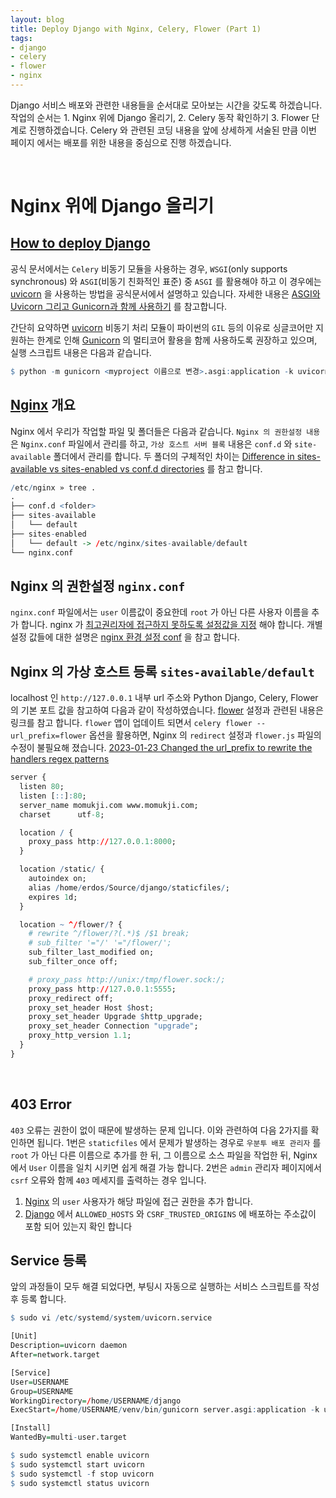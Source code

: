 ```yaml
---
layout: blog
title: Deploy Django with Nginx, Celery, Flower (Part 1)
tags:
- django
- celery
- flower
- nginx
---
```


Django 서비스 배포와 관련한 내용들을 순서대로 모아보는 시간을 갖도록 하겠습니다. 작업의 순서는 1. Nginx 위에 Django 올리기, 2. Celery 동작 확인하기 3. Flower 단계로 진행하겠습니다. Celery 와 관련된 코딩 내용을 앞에 상세하게 서술된 만큼 이번 페이지 에서는 배포를 위한 내용을 중심으로 진행 하겠습니다.

<br/>

# Nginx 위에 Django 올리기

## [How to deploy Django](https://docs.djangoproject.com/ko/4.1/howto/deployment/)

공식 문서에서는 `Celery` 비동기 모듈을 사용하는 경우, `WSGI`(only supports synchronous) 와 `ASGI`(비동기 친화적인 표준) 중 `ASGI` 를 활용해야 하고 이 경우에는 [uvicorn](https://www.uvicorn.org/deployment/) 을 사용하는 방법을 공식문서에서 설명하고 있습니다. 자세한 내용은 [ASGI와 Uvicorn 그리고 Gunicorn과 함께 사용하기](https://jonnung.dev/python/2021/10/24/asgi-uvicorn-with-guicorn/#gsc.tab=0) 를 참고합니다.

간단히 요약하면 [uvicorn](https://www.uvicorn.org/deployment/) 비동기 처리 모듈이 파이썬의 `GIL` 등의 이유로 싱글코어만 지원하는 한계로 인해 [Gunicorn](https://gunicorn.org/) 의 멀티코어 활용을 함께 사용하도록 권장하고 있으며, 실행 스크립트 내용은 다음과 같습니다.

```r
$ python -m gunicorn <myproject 이름으로 변경>.asgi:application -k uvicorn.workers.UvicornWorker
```

## [Nginx](https://www.nginx.com/resources/wiki/start/topics/tutorials/install/#official-debian-ubuntu-packages) 개요

Nginx 에서 우리가 작업할 파일 및 폴더들은 다음과 같습니다. `Nginx 의 권한설정 내용` 은 `Nginx.conf` 파일에서 관리를 하고, `가상 호스트 서버 블록` 내용은 `conf.d` 와 `site-available` 폴더에서 관리를 합니다. 두 폴더의 구체적인 차이는 [Difference in sites-available vs sites-enabled vs conf.d directories](https://serverfault.com/questions/527630/difference-in-sites-available-vs-sites-enabled-vs-conf-d-directories-nginx) 를 참고 합니다.

```r
/etc/nginx » tree .
.
├── conf.d <folder>
├── sites-available
│   └── default
├── sites-enabled
│   └── default -> /etc/nginx/sites-available/default
└── nginx.conf
```

## Nginx 의 권한설정 `nginx.conf`

`nginx.conf` 파일에서는 `user` 이름값이 중요한데 `root` 가 아닌 다른 사용자 이름을 추가 합니다.  nginx 가 [최고권리자에 접근하지 못하도록 설정값을 지정](https://opentutorials.org/module/384/4530) 해야 합니다. 개별 설정 값들에 대한 설명은 [nginx 환경 설정 conf](https://m.blog.naver.com/youngchanmm/221905488244) 을 참고 합니다. 

## Nginx 의 가상 호스트 등록 `sites-available/default`

localhost 인 `http://127.0.0.1` 내부 url 주소와 Python Django, Celery, Flower 의 기본 포트 값을 참고하여 다음과 같이 작성하였습니다. [flower](https://stackoverflow.com/questions/41241048/django-how-can-i-access-celery-flower-page-in-production-mode) 설정과 관련된 내용은 링크를 참고 합니다. `flower` 앱이 업데이트 되면서 `celery flower --url_prefix=flower` 옵션을 활용하면, Nginx 의 `redirect` 설정과 `flower.js` 파일의 수정이 불필요해 졌습니다. [2023-01-23 Changed the url_prefix to rewrite the handlers regex patterns](https://github.com/mher/flower/pull/766#issuecomment-703741612)

```r
server {
  listen 80;
  listen [::]:80;
  server_name momukji.com www.momukji.com;
  charset      utf-8;

  location / {
    proxy_pass http://127.0.0.1:8000;
  }

  location /static/ {
    autoindex on;
    alias /home/erdos/Source/django/staticfiles/;
    expires 1d;
  }

  location ~ ^/flower/? {
    # rewrite ^/flower/?(.*)$ /$1 break;
    # sub_filter '="/' '="/flower/';
    sub_filter_last_modified on;
    sub_filter_once off;

    # proxy_pass http://unix:/tmp/flower.sock:/;
    proxy_pass http://127.0.0.1:5555;
    proxy_redirect off;
    proxy_set_header Host $host;
    proxy_set_header Upgrade $http_upgrade;
    proxy_set_header Connection "upgrade";
    proxy_http_version 1.1;
  }
}
```



<br/>

## 403 Error

`403` 오류는 권한이 없이 때문에 발생하는 문제 입니다. 이와 관련하여 다음 2가지를 확인하면 됩니다. 1번은 `staticfiles` 에서 문제가 발생하는 경우로 `우분투 배포 관리자` 를 `root` 가 아닌 다른 이름으로 추가를 한 뒤, 그 이름으로 소스 파일을 작업한 뒤, Nginx 에서 `User` 이름을 일치 시키면 쉽게 해결 가능 합니다. 2번은 `admin` 관리자 페이지에서 `csrf` 오류와 함께 `403` 메세지를 출력하는 경우 입니다.
1. [Nginx](https://stackoverflow.com/questions/16808813/nginx-serve-static-file-and-got-403-forbidden) 의 `user` 사용자가 해당 파일에 접근 권한을 추가 합니다.
2. [Django](https://forum.djangoproject.com/t/django-admin-panel-login-403-error-csrf/12720/3) 에서 `ALLOWED_HOSTS` 와 `CSRF_TRUSTED_ORIGINS` 에 배포하는 주소값이 포함 되어 있는지 확인 합니다

## Service 등록

앞의 과정들이 모두 해결 되었다면, 부팅시 자동으로 실행하는 서비스 스크립트를 작성 후 등록 합니다.

```r
$ sudo vi /etc/systemd/system/uvicorn.service

[Unit]
Description=uvicorn daemon
After=network.target

[Service]
User=USERNAME
Group=USERNAME
WorkingDirectory=/home/USERNAME/django
ExecStart=/home/USERNAME/venv/bin/gunicorn server.asgi:application -k uvicorn.workers.UvicornWorker

[Install]
WantedBy=multi-user.target

$ sudo systemctl enable uvicorn
$ sudo systemctl start uvicorn
$ sudo systemctl -f stop uvicorn
$ sudo systemctl status uvicorn
```
